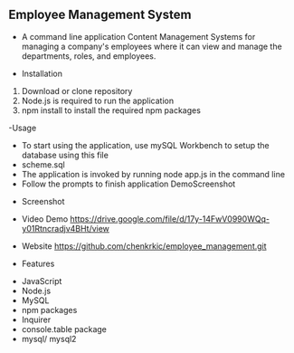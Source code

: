 ## Employee Management System

- A command line application Content Management Systems for managing a company's employees where it can view and manage the departments, roles, and employees.

- Installation
1. Download or clone repository
2. Node.js is required to run the application
3. npm install to install the required npm packages

-Usage
* To start using the application, use mySQL Workbench to setup the database using this file
* scheme.sql
* The application is invoked by running node app.js in the command line
* Follow the prompts to finish application DemoScreenshot

- Screenshot 

- Video Demo
https://drive.google.com/file/d/17y-14FwV0990WQq-y01Rtncradjv4BHt/view

- Website
https://github.com/chenkrkic/employee_management.git

- Features
* JavaScript
* Node.js
* MySQL
* npm packages
* Inquirer
* console.table package
* mysql/ mysql2